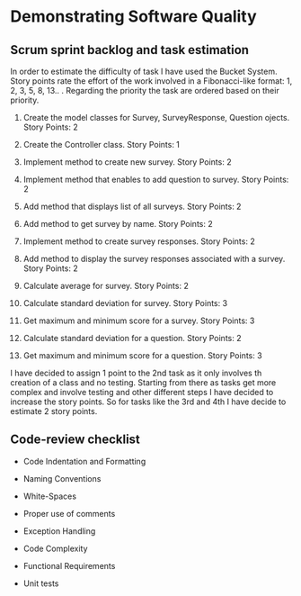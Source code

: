 # Demonstrating Software Quality

## Scrum sprint backlog and task estimation

In order to estimate the difficulty of task I have used the Bucket System.
Story points rate the  effort of the work involved in a Fibonacci-like format:  1, 2, 3, 5, 8, 13.. .
Regarding the priority the task are ordered based on their priority.

1. Create the model classes for Survey, SurveyResponse, Question ojects. Story Points: 2

2. Create the Controller class. Story Points: 1

3. Implement method to create new survey. Story Points: 2

4. Implement method that enables to add question to survey. Story Points: 2

5. Add method that displays list of all surveys. Story Points: 2

6. Add method to get survey by name. Story Points: 2

7. Implement method to create survey responses. Story Points: 2

8. Add method to display the survey responses associated with a survey. Story Points: 2

9. Calculate average for survey. Story Points: 2

10. Calculate standard deviation for survey. Story Points: 3

11. Get maximum and minimum score for a survey. Story Points: 3

12. Calculate standard deviation for a question. Story Points: 2

13. Get maximum and minimum score for a question. Story Points: 3

I have decided to assign 1 point to the 2nd task as it only involves th creation of a class and no testing. Starting from there as tasks get more complex and involve testing and other different steps I have decided to increase the story points. So for tasks like the 3rd and 4th I have decide to estimate 2 story points.

## Code-review checklist

- Code Indentation and Formatting

- Naming Conventions

- White-Spaces

- Proper use of comments

- Exception Handling

- Code Complexity

- Functional Requirements

- Unit tests
